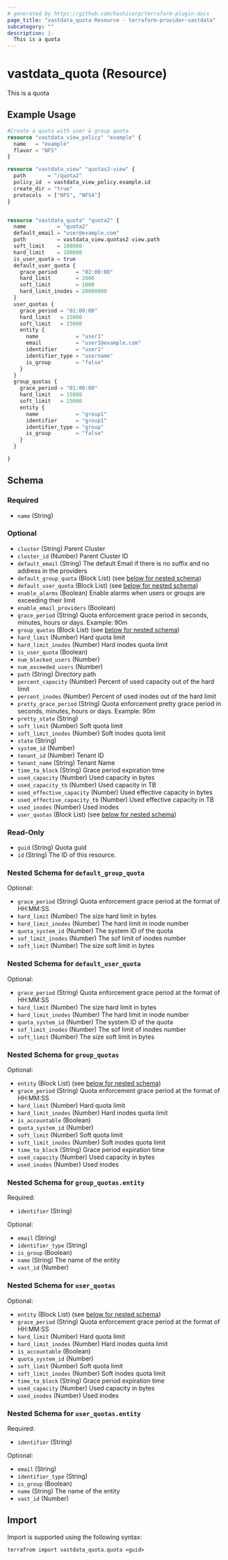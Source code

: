 ```yaml
---
# generated by https://github.com/hashicorp/terraform-plugin-docs
page_title: "vastdata_quota Resource - terraform-provider-vastdata"
subcategory: ""
description: |-
  This is a quota
---
```


# vastdata_quota (Resource)

This is a quota

## Example Usage

```terraform
#Create a quota with user & group quota
resource "vastdata_view_policy" "example" {
  name   = "example"
  flavor = "NFS"
}

resource "vastdata_view" "quotas2-view" {
  path       = "/quota2"
  policy_id  = vastdata_view_policy.example.id
  create_dir = "true"
  protocols  = ["NFS", "NFS4"]
}


resource "vastdata_quota" "quota2" {
  name          = "quota2"
  default_email = "user@example.com"
  path          = vastdata_view.quotas2-view.path
  soft_limit    = 100000
  hard_limit    = 100000
  is_user_quota = true
  default_user_quota {
    grace_period      = "02:00:00"
    hard_limit        = 2000
    soft_limit        = 1000
    hard_limit_inodes = 20000000
  }
  user_quotas {
    grace_period = "01:00:00"
    hard_limit   = 15000
    soft_limit   = 15000
    entity {
      name            = "user1"
      email           = "user1@example.com"
      identifier      = "user1"
      identifier_type = "username"
      is_group        = "false"
    }
  }
  group_quotas {
    grace_period = "01:00:00"
    hard_limit   = 15000
    soft_limit   = 15000
    entity {
      name            = "group1"
      identifier      = "group1"
      identifier_type = "group"
      is_group        = "false"
    }
  }

}
```

<!-- schema generated by tfplugindocs -->
## Schema

### Required

- `name` (String)

### Optional

- `cluster` (String) Parent Cluster
- `cluster_id` (Number) Parent Cluster ID
- `default_email` (String) The default Email if there is no suffix and no address in the providers
- `default_group_quota` (Block List) (see [below for nested schema](#nestedblock--default_group_quota))
- `default_user_quota` (Block List) (see [below for nested schema](#nestedblock--default_user_quota))
- `enable_alarms` (Boolean) Enable alarms when users or groups are exceeding their limit
- `enable_email_providers` (Boolean)
- `grace_period` (String) Quota enforcement grace period in seconds, minutes, hours or days. Example: 90m
- `group_quotas` (Block List) (see [below for nested schema](#nestedblock--group_quotas))
- `hard_limit` (Number) Hard quota limit
- `hard_limit_inodes` (Number) Hard inodes quota limit
- `is_user_quota` (Boolean)
- `num_blocked_users` (Number)
- `num_exceeded_users` (Number)
- `path` (String) Directory path
- `percent_capacity` (Number) Percent of used capacity out of the hard limit
- `percent_inodes` (Number) Percent of used inodes out of the hard limit
- `pretty_grace_period` (String) Quota enforcement pretty grace period in seconds, minutes, hours or days. Example: 90m
- `pretty_state` (String)
- `soft_limit` (Number) Soft quota limit
- `soft_limit_inodes` (Number) Soft inodes quota limit
- `state` (String)
- `system_id` (Number)
- `tenant_id` (Number) Tenant ID
- `tenant_name` (String) Tenant Name
- `time_to_block` (String) Grace period expiration time
- `used_capacity` (Number) Used capacity in bytes
- `used_capacity_tb` (Number) Used capacity in TB
- `used_effective_capacity` (Number) Used effective capacity in bytes
- `used_effective_capacity_tb` (Number) Used effective capacity in TB
- `used_inodes` (Number) Used inodes
- `user_quotas` (Block List) (see [below for nested schema](#nestedblock--user_quotas))

### Read-Only

- `guid` (String) Quota guid
- `id` (String) The ID of this resource.

<a id="nestedblock--default_group_quota"></a>
### Nested Schema for `default_group_quota`

Optional:

- `grace_period` (String) Quota enforcement grace period at the format of HH:MM:SS
- `hard_limit` (Number) The size hard limit in bytes
- `hard_limit_inodes` (Number) The hard limit in inode number
- `quota_system_id` (Number) The system ID of the quota
- `sof_limit_inodes` (Number) The sof limit of inodes number
- `soft_limit` (Number) The size soft limit in bytes


<a id="nestedblock--default_user_quota"></a>
### Nested Schema for `default_user_quota`

Optional:

- `grace_period` (String) Quota enforcement grace period at the format of HH:MM:SS
- `hard_limit` (Number) The size hard limit in bytes
- `hard_limit_inodes` (Number) The hard limit in inode number
- `quota_system_id` (Number) The system ID of the quota
- `sof_limit_inodes` (Number) The sof limit of inodes number
- `soft_limit` (Number) The size soft limit in bytes


<a id="nestedblock--group_quotas"></a>
### Nested Schema for `group_quotas`

Optional:

- `entity` (Block List) (see [below for nested schema](#nestedblock--group_quotas--entity))
- `grace_period` (String) Quota enforcement grace period at the format of HH:MM:SS
- `hard_limit` (Number) Hard quota limit
- `hard_limit_inodes` (Number) Hard inodes quota limit
- `is_accountable` (Boolean)
- `quota_system_id` (Number)
- `soft_limit` (Number) Soft quota limit
- `soft_limit_inodes` (Number) Soft inodes quota limit
- `time_to_block` (String) Grace period expiration time
- `used_capacity` (Number) Used capacity in bytes
- `used_inodes` (Number) Used inodes

<a id="nestedblock--group_quotas--entity"></a>
### Nested Schema for `group_quotas.entity`

Required:

- `identifier` (String)

Optional:

- `email` (String)
- `identifier_type` (String)
- `is_group` (Boolean)
- `name` (String) The name of the entity
- `vast_id` (Number)



<a id="nestedblock--user_quotas"></a>
### Nested Schema for `user_quotas`

Optional:

- `entity` (Block List) (see [below for nested schema](#nestedblock--user_quotas--entity))
- `grace_period` (String) Quota enforcement grace period at the format of HH:MM:SS
- `hard_limit` (Number) Hard quota limit
- `hard_limit_inodes` (Number) Hard inodes quota limit
- `is_accountable` (Boolean)
- `quota_system_id` (Number)
- `soft_limit` (Number) Soft quota limit
- `soft_limit_inodes` (Number) Soft inodes quota limit
- `time_to_block` (String) Grace period expiration time
- `used_capacity` (Number) Used capacity in bytes
- `used_inodes` (Number) Used inodes

<a id="nestedblock--user_quotas--entity"></a>
### Nested Schema for `user_quotas.entity`

Required:

- `identifier` (String)

Optional:

- `email` (String)
- `identifier_type` (String)
- `is_group` (Boolean)
- `name` (String) The name of the entity
- `vast_id` (Number)

## Import

Import is supported using the following syntax:

```shell
terrafrom import vastdata_quota.quota <guid>
```
